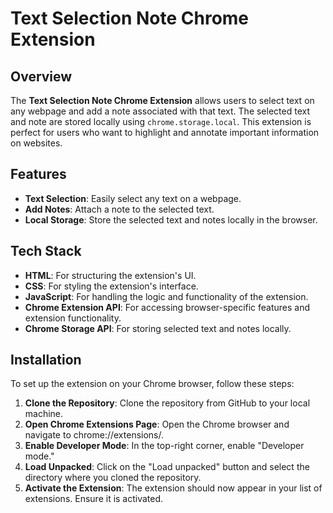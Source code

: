 # Text Selection Note Chrome Extension

## Overview

The **Text Selection Note Chrome Extension** allows users to select text on any webpage and add a note associated with that text. The selected text and note are stored locally using `chrome.storage.local`. This extension is perfect for users who want to highlight and annotate important information on websites.

## Features

- **Text Selection**: Easily select any text on a webpage.
- **Add Notes**: Attach a note to the selected text.
- **Local Storage**: Store the selected text and notes locally in the browser.

## Tech Stack

- **HTML**: For structuring the extension's UI.
- **CSS**: For styling the extension's interface.
- **JavaScript**: For handling the logic and functionality of the extension.
- **Chrome Extension API**: For accessing browser-specific features and extension functionality.
- **Chrome Storage API**: For storing selected text and notes locally.

## Installation

To set up the extension on your Chrome browser, follow these steps:

1. **Clone the Repository**: Clone the repository from GitHub to your local machine.
2. **Open Chrome Extensions Page**: Open the Chrome browser and navigate to chrome://extensions/.
3. **Enable Developer Mode**: In the top-right corner, enable "Developer mode."
4. **Load Unpacked**: Click on the "Load unpacked" button and select the directory where you cloned the repository.
5. **Activate the Extension**: The extension should now appear in your list of extensions. Ensure it is activated.













